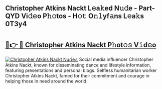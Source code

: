 ## Christopher Atkins Nackt L𝚎a𝚔ed N𝚞𝚍e - Part-QYD Vi𝚍𝚎o P𝚑𝚘tos - H𝚘𝚝 O𝚗𝚕yf𝚊ns L𝚎a𝚔s 0T3y4

# <h2><a href="http://kf0fweg.oniu.top/?m=Christopher+Atkins+Nackt">🔗👉 🔴 Christopher Atkins Nackt P𝚑ot𝚘𝚜 V𝚒d𝚎o</a></h2>

[![Christopher Atkins Nackt Nu𝚍e𝚜](https://i.imgur.com/0qMVB7G.gif)](http://kf0fweg.oniu.top/?m=Christopher+Atkins+Nackt)
Social media influencer Christopher Atkins Nackt, known for disseminating dance and lifestyle information, featuring presentations and personal blogs. Selfless humanitarian worker Christopher Atkins Nackt, famed for their commitment and courage in helping those in need around the world.  
